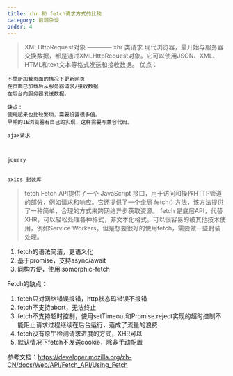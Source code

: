```yaml
---
title: xhr 和 fetch请求方式的比较
category: 前端杂谈
order: 4
---
```


>  XMLHttpRequest对象 ———— xhr 类请求 
    现代浏览器，最开始与服务器交换数据，都是通过XMLHttpRequest对象。它可以使用JSON、XML、HTML和text文本等格式发送和接收数据。
    优点：

    不重新加载页面的情况下更新网页  
    在页面已加载后从服务器请求/接收数据  
    在后台向服务器发送数据。

    缺点：  
    使用起来也比较繁琐，需要设置很多值。  
    早期的IE浏览器有自己的实现，这样需要写兼容代码。  

    ajax请求



    jquery


    axios 封装库


>  fetch 
  Fetch API提供了一个 JavaScript 接口，用于访问和操作HTTP管道的部分，例如请求和响应。它还提供了一个全局 fetch() 方法，该方法提供了一种简单，合理的方式来跨网络异步获取资源。
  fetch 是底层API，代替XHR，可以轻松处理各种格式，非文本化格式。可以很容易的被其他技术使用，例如Service Workers。但是想要很好的使用fetch，需要做一些封装处理。


  1. fetch的语法简洁，更语义化
  2. 基于promise，支持async/await
  3. 同构方便，使用isomorphic-fetch

  Fetch的缺点：

  1. fetch只对网络错误报错，http状态码错误不报错
  2. fetch不支持abort，无法终止
  3. fetch不支持超时控制，使用setTimeout和Promise.reject实现的超时控制不能阻止请求过程继续在后台运行，造成了流量的浪费
  4. fetch没有原生检测请求进度的方式，XHR可以
  5. 默认情况下fetch不发送cookie，除非手动配置

参考文档：https://developer.mozilla.org/zh-CN/docs/Web/API/Fetch_API/Using_Fetch



